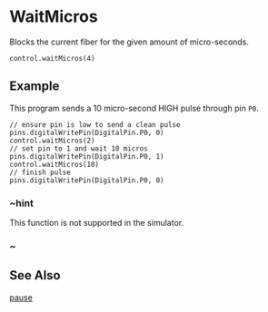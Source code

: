 # WaitMicros

Blocks the current fiber for the given amount of micro-seconds.

```sig
control.waitMicros(4)
```

## Example

This program sends a 10 micro-second HIGH pulse through pin ``P0``. 

```blocks
// ensure pin is low to send a clean pulse
pins.digitalWritePin(DigitalPin.P0, 0)
control.waitMicros(2)
// set pin to 1 and wait 10 micros
pins.digitalWritePin(DigitalPin.P0, 1)
control.waitMicros(10)
// finish pulse
pins.digitalWritePin(DigitalPin.P0, 0)
```

### ~hint

This function is not supported in the simulator.

### ~

## See Also

[pause](/reference/basic/pause)
